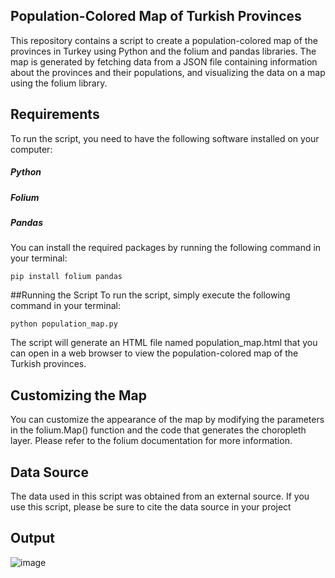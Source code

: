 ## Population-Colored Map of Turkish Provinces
This repository contains a script to create a population-colored map of the provinces in Turkey using Python and the folium and pandas libraries. The map is generated by fetching data from a JSON file containing information about the provinces and their populations, and visualizing the data on a map using the folium library.

## Requirements

To run the script, you need to have the following software installed on your computer:

##### Python 

##### Folium

##### Pandas

You can install the required packages by running the following command in your terminal:
```
pip install folium pandas
```
##Running the Script
To run the script, simply execute the following command in your terminal:
```
python population_map.py
```
The script will generate an HTML file named population_map.html that you can open in a web browser to view the population-colored map of the Turkish provinces.

## Customizing the Map
You can customize the appearance of the map by modifying the parameters in the folium.Map() function and the code that generates the choropleth layer. Please refer to the folium documentation for more information.

## Data Source
The data used in this script was obtained from an external source. If you use this script, please be sure to cite the data source in your project

## Output
![image](https://user-images.githubusercontent.com/52050768/207649286-22ce3d36-13f5-490e-b687-4d26d3b7a71f.png)
